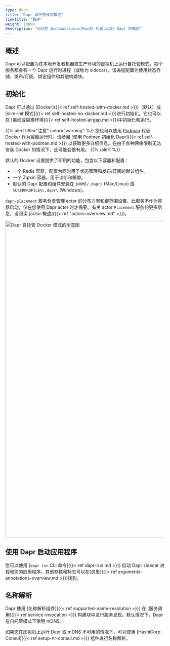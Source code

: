 ```yaml
---
type: docs
title: "Dapr 自托管模式概述"
linkTitle: "概述"
weight: 10000
description: "如何在 Windows/Linux/MacOS 机器上运行 Dapr 的概述"
---
```


## 概述

Dapr 可以配置为在本地开发者机器或生产环境的虚拟机上运行自托管模式。每个服务都会有一个 Dapr 运行时进程（或称为 sidecar），该进程配置为使用状态存储、发布/订阅、绑定组件和其他构建块。

## 初始化

Dapr 可以通过 [Docker]({{< ref self-hosted-with-docker.md >}})（默认）或 [slim-init 模式]({{< ref self-hosted-no-docker.md >}})进行初始化。它也可以在 [离线或隔离环境]({{< ref self-hosted-airgap.md >}})中初始化和运行。

{{% alert title="注意" color="warning" %}}
您也可以使用 [Podman](https://podman.io/) 代替 Docker 作为容器运行时。请参阅 [使用 Podman 初始化 Dapr]({{< ref self-hosted-with-podman.md >}}) 以获取更多详细信息。在由于各种网络限制无法安装 Docker 的情况下，这可能会很有用。
{{% /alert %}}

默认的 Docker 设置提供了即用的功能，包含以下容器和配置：
- 一个 Redis 容器，配置为同时用于状态管理和发布/订阅的默认组件。
- 一个 Zipkin 容器，用于诊断和跟踪。
- 默认的 Dapr 配置和组件安装在 `$HOME/.dapr/` (Mac/Linux) 或 `%USERPROFILE%\.dapr\` (Windows)。

`dapr-placement` 服务负责管理 actor 的分布方案和键范围设置。此服务不作为容器启动，仅在您使用 Dapr actor 时才需要。有关 actor `Placement` 服务的更多信息，请阅读 [actor 概述]({{< ref "actors-overview.md" >}})。

<img src="/images/overview-standalone-docker.png" width=1000 alt="Dapr 自托管 Docker 模式的示意图" />

## 使用 Dapr 启动应用程序

您可以使用 [`dapr run` CLI 命令]({{< ref dapr-run.md >}}) 启动 Dapr sidecar 进程和您的应用程序。其他参数和标志可以在[这里]({{< ref arguments-annotations-overview.md >}})找到。

## 名称解析

Dapr 使用 [名称解析组件]({{< ref supported-name-resolution >}}) 在 [服务调用]({{< ref service-invocation >}}) 构建块中进行服务发现。默认情况下，Dapr 在自托管模式下使用 mDNS。

如果您在虚拟机上运行 Dapr 或 mDNS 不可用的情况下，可以使用 [HashiCorp Consul]({{< ref setup-nr-consul.md >}}) 组件进行名称解析。